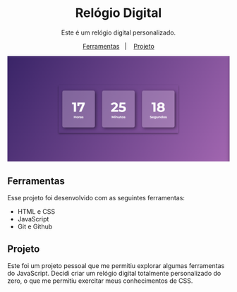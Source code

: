 <h1 align="center"> Relógio Digital </h1>

<p align="center">
Este é um relógio digital personalizado. <br/>
</p>

<p align="center">
  <a href="#-ferramentas">Ferramentas</a>&nbsp;&nbsp;&nbsp;|&nbsp;&nbsp;&nbsp;
  <a href="#-projeto">Projeto</a>
</p>

<p align="center">
  <img alt="License" src="./img/relogio.png">
</p>

##  Ferramentas

Esse projeto foi desenvolvido com as seguintes ferramentas:

- HTML e CSS
- JavaScript
- Git e Github

##  Projeto

Este foi um projeto pessoal que me permitiu explorar algumas ferramentas do JavaScript. Decidi criar um relógio digital totalmente personalizado do zero, o que me permitiu exercitar meus conhecimentos de CSS.

